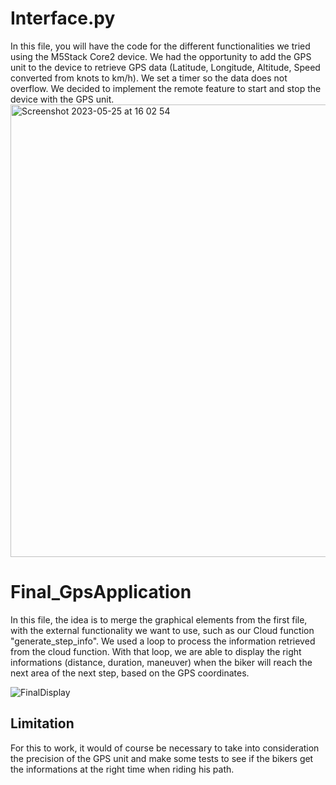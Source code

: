  # Interface.py
 In this file, you will have the code for the different functionalities we tried using the M5Stack Core2 device. We had the opportunity to add the GPS unit to the device to retrieve GPS data (Latitude, Longitude, Altitude, Speed converted from knots to km/h). We set a timer so the data does not overflow. We decided to implement the remote feature to start and stop the device with the GPS unit.
 <img width="724" alt="Screenshot 2023-05-25 at 16 02 54" src="https://github.com/Srivathshan-Paramalingam-0505/CAA2023_UNIL_Microsoft/assets/83650518/9714da67-adad-4a82-b194-d3b5158373a1">

# Final_GpsApplication
In this file, the idea is to merge the graphical elements from the first file, with the external functionality we want to use, such as our Cloud function "generate_step_info".
We used a loop to process the information retrieved from the cloud function. With that loop, we are able to display the right informations (distance, duration, maneuver) when the biker will reach the next area of the next step, based on the GPS coordinates.

![FinalDisplay](https://github.com/Srivathshan-Paramalingam-0505/CAA2023_UNIL_Microsoft/assets/114418847/f9f969b3-f0f7-4f1c-aa4e-b5b971c5b515)

## Limitation
For this to work, it would of course be necessary to take into consideration the precision of the GPS unit and make some tests to see if the bikers get the informations at the right time when riding his path.

